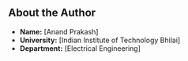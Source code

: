 

## About the Author

- **Name:** [Anand Prakash]
- **University:** [Indian Institute of Technology Bhilai]
- **Department:** [Electrical Engineering]




